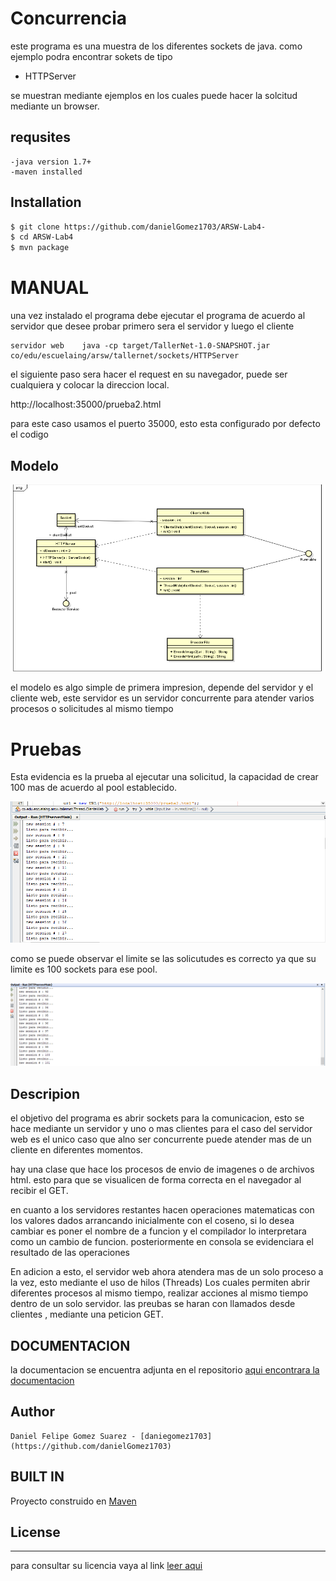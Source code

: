 # Concurrencia 
 
este programa es una muestra de los diferentes sockets de java. como ejemplo podra encontrar sokets de tipo
 - HTTPServer


se muestran mediante ejemplos en los cuales puede hacer la solcitud mediante un browser.


## requsites
    -java version 1.7+
    -maven installed

## Installation
 ```sh
$ git clone https://github.com/danielGomez1703/ARSW-Lab4-
$ cd ARSW-Lab4
$ mvn package
```

# MANUAL
  una vez instalado el programa debe ejecutar el programa de acuerdo al servidor que desee probar primero sera el servidor y luego el cliente
 
    servidor web    java -cp target/TallerNet-1.0-SNAPSHOT.jar  co/edu/escuelaing/arsw/tallernet/sockets/HTTPServer
  
  el siguiente paso sera hacer el request en su navegador, puede ser cualquiera y colocar la direccion local.
 
   http://localhost:35000/prueba2.html
 

   para este caso usamos el puerto 35000, esto esta configurado por defecto el codigo
## Modelo
![Modelo](https://github.com/danielGomez1703/ARSW-Lab4-/blob/master/resources/Modelo.PNG)

el modelo es algo simple de primera impresion, depende del servidor y el cliente web, este servidor es un servidor concurrente para atender varios procesos o solicitudes al mismo tiempo
    
    
# Pruebas 
  
Esta evidencia es  la prueba al ejecutar una solicitud, la capacidad de crear 100 mas de acuerdo al pool establecido.

![socket1](https://github.com/danielGomez1703/ARSW-Lab4-/blob/master/resources/evidence1.PNG)

como se puede observar el limite se las solicutudes es correcto ya que su limite es 100 sockets para ese pool.

![socket101](https://github.com/danielGomez1703/ARSW-Lab4-/blob/master/resources/evidence3.PNG)

## Descripion

el objetivo del programa es abrir sockets para la comunicacion, esto se hace mediante un servidor y uno o mas clientes
para el caso del servidor web es el unico caso que alno ser concurrente puede atender mas de un cliente en diferentes momentos.

hay una clase que hace los procesos de envio de imagenes o de archivos html. esto para que se visualicen de forma correcta en el navegador al recibir el GET.

en cuanto a los servidores restantes hacen operaciones matematicas con los valores dados arrancando inicialmente con el coseno, si lo desea cambiar es poner el nombre de a funcion y el compilador lo interpretara como un cambio de funcion.
posteriormente en consola se evidenciara el resultado de las operaciones

En adicion a esto, el servidor web ahora atendera mas de un solo proceso a la vez, esto mediante el uso de hilos (Threads) Los cuales permiten abrir diferentes procesos al mismo tiempo, realizar acciones al mismo tiempo dentro de un solo servidor.
las preubas se haran con llamados desde clientes , mediante una peticion GET.

## DOCUMENTACION

la documentacion se encuentra adjunta en el repositorio 
[aqui encontrara la documentacion](https://github.com/danielGomez1703/ARSW-Lab4-/tree/master/site/apidocs)

## Author
    Daniel Felipe Gomez Suarez - [daniegomez1703](https://github.com/danielGomez1703)
    
## BUILT IN
   Proyecto construido en [Maven](https://maven.apache.org/)
## License
----
para consultar su licencia vaya al link 
[leer aqui](https://github.com/danielGomez1703/ARSW-Primer/blob/master/LICENSE.txt)
